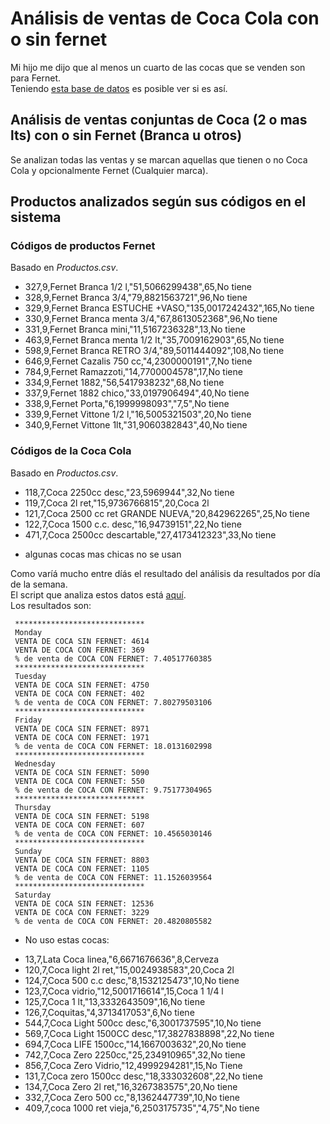 # Análisis de ventas de Coca Cola con o sin fernet

Mi hijo me dijo que al menos un cuarto de las cocas que se venden son para Fernet.  
Teniendo [esta base de datos](https://github.com/avdata99/despensa-sierras-chicas/blob/master/README.md) es posible ver si es así.

## Análisis de ventas conjuntas de Coca (2 o mas lts) con o sin Fernet (Branca u otros)
Se analizan todas las ventas y se marcan aquellas que tienen o no Coca Cola y opcionalmente Fernet (Cualquier marca).  

## Productos analizados según sus códigos en el sistema

### Códigos de productos Fernet
Basado en _Productos.csv_.  
 - 327,9,Fernet Branca 1/2 l,"51,5066299438",65,No tiene
 - 328,9,Fernet Branca 3/4,"79,8821563721",96,No tiene
 - 329,9,Fernet Branca ESTUCHE +VASO,"135,0017242432",165,No tiene
 - 330,9,Fernet Branca menta 3/4,"67,8613052368",96,No tiene
 - 331,9,Fernet Branca mini,"11,5167236328",13,No tiene
 - 463,9,Fernet Branca menta 1/2 lt,"35,7009162903",65,No tiene
 - 598,9,Fernet Branca RETRO 3/4,"89,5011444092",108,No tiene
 - 646,9,Fernet Cazalis 750 cc,"4,2300000191",7,No tiene
 - 784,9,Fernet Ramazzoti,"14,7700004578",17,No tiene
 - 334,9,Fernet 1882,"56,5417938232",68,No tiene
 - 337,9,Fernet 1882 chico,"33,0197906494",40,No tiene
 - 338,9,Fernet Porta,"6,1999998093","7,5",No tiene
 - 339,9,Fernet Vittone 1/2 l,"16,5005321503",20,No tiene
 - 340,9,Fernet Vittone 1lt,"31,9060382843",40,No tiene


### Códigos de la Coca Cola
Basado en _Productos.csv_.  
 - 118,7,Coca 2250cc desc,"23,5969944",32,No tiene
 - 119,7,Coca 2l ret,"15,9736766815",20,Coca 2l
 - 121,7,Coca 2500 cc ret GRANDE NUEVA,"20,842962265",25,No tiene
 - 122,7,Coca 1500 c.c. desc,"16,94739151",22,No tiene
 - 471,7,Coca 2500cc descartable,"27,4173412323",33,No tiene
* algunas cocas mas chicas no se usan 

Como varíá mucho entre díás el resultado del análisis da resultados por día de la semana.  
El script que analiza estos datos está [aquí](analyze.py).  
Los resultados son:  

```
 ***************************** 
 Monday 
 VENTA DE COCA SIN FERNET: 4614 
 VENTA DE COCA CON FERNET: 369 
 % de venta de COCA CON FERNET: 7.40517760385 
 ***************************** 
 Tuesday 
 VENTA DE COCA SIN FERNET: 4750 
 VENTA DE COCA CON FERNET: 402 
 % de venta de COCA CON FERNET: 7.80279503106 
 ***************************** 
 Friday 
 VENTA DE COCA SIN FERNET: 8971 
 VENTA DE COCA CON FERNET: 1971 
 % de venta de COCA CON FERNET: 18.0131602998 
 ***************************** 
 Wednesday 
 VENTA DE COCA SIN FERNET: 5090 
 VENTA DE COCA CON FERNET: 550 
 % de venta de COCA CON FERNET: 9.75177304965 
 ***************************** 
 Thursday 
 VENTA DE COCA SIN FERNET: 5198 
 VENTA DE COCA CON FERNET: 607 
 % de venta de COCA CON FERNET: 10.4565030146 
 ***************************** 
 Sunday 
 VENTA DE COCA SIN FERNET: 8803 
 VENTA DE COCA CON FERNET: 1105 
 % de venta de COCA CON FERNET: 11.1526039564 
 ***************************** 
 Saturday 
 VENTA DE COCA SIN FERNET: 12536 
 VENTA DE COCA CON FERNET: 3229 
 % de venta de COCA CON FERNET: 20.4820805582 
 ```

* No uso estas cocas:  
 - 13,7,Lata Coca linea,"6,6671676636",8,Cerveza
 - 120,7,Coca light 2l ret,"15,0024938583",20,Coca 2l
 - 124,7,Coca 500 c.c desc,"8,1532125473",10,No tiene
 - 123,7,Coca vidrio,"12,5001716614",15,Coca 1 1/4 l
 - 125,7,Coca 1 lt,"13,3332643509",16,No tiene
 - 126,7,Coquitas,"4,3713417053",6,No tiene
 - 544,7,Coca Light 500cc desc,"6,3001737595",10,No tiene
 - 569,7,Coca Light 1500CC desc,"17,3827838898",22,No tiene
 - 694,7,Coca LIFE 1500cc,"14,1667003632",20,No tiene
 - 742,7,Coca Zero 2250cc,"25,234910965",32,No tiene
 - 856,7,Coca Zero Vidrio,"12,4999294281",15,No Tiene
 - 131,7,Coca zero 1500cc desc,"18,333032608",22,No tiene
 - 134,7,Coca Zero 2l ret,"16,3267383575",20,No tiene
 - 332,7,Coca Zero 500 cc,"8,1362447739",10,No tiene
 - 409,7,coca 1000 ret vieja,"6,2503175735","4,75",No tiene
 